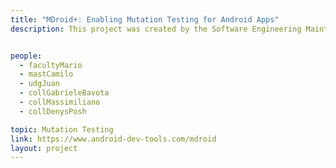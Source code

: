 ```yaml
---
title: "MDroid+: Enabling Mutation Testing for Android Apps"
description: This project was created by the Software Engineering Maintenance and Evolution Research Unit (SEMERU) at the College of William & Mary, in collaboration with Universidad de los Andes, The University of Sannio, and The University of Lugano.  The major goal of the MDroid+ project is to help mobile application developers and testers improve the quality of their test suites. This project empirically derived a set of 38 Android-specific mutation operators which can be automatically seeded into a target application and analyzed on a set of test cases.


people:
  - facultyMario
  - mastCamilo
  - udgJuan
  - collGabrieleBavota
  - collMassimiliano
  - collDenysPosh

topic: Mutation Testing
link: https://www.android-dev-tools.com/mdroid
layout: project
---
```

